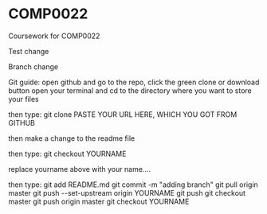 # COMP0022
Coursework for COMP0022


Test change

Branch change

Git guide:
open github and go to the repo, click the green clone or download button
open your terminal and cd to the directory where you want to store your files

then type:
git clone PASTE YOUR URL HERE, WHICH YOU GOT FROM GITHUB

then make a change to the readme file

then type:
git checkout YOURNAME

replace yourname above with your name....

then type:
git add README.md
git commit -m "adding branch"
git pull origin master
git push --set-upstream origin YOURNAME
git push
git checkout master
git push origin master
git checkout YOURNAME



